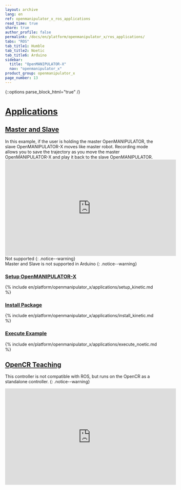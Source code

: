 ```yaml
---
layout: archive
lang: en
ref: openmanipulator_x_ros_applications
read_time: true
share: true
author_profile: false
permalink: /docs/en/platform/openmanipulator_x/ros_applications/
tabs: "ROS"
tab_title1: Humble
tab_title2: Noetic
tab_title6: Arduino
sidebar:
  title: "OpenMANIPULATOR-X"
  nav: "openmanipulator_x"
product_group: openmanipulator_x
page_number: 13
---
```


<style>body {counter-reset: h1 8 !important;}</style>

{::options parse_block_html="true" /}

# [Applications](#applications)

## [Master and Slave](#master-and-slave)

<section data-id="{{ page.tab_title2 }}" class="tab_contents">
In this example, if the user is holding the master OpenMANIPULATOR, the slave OpenMANIPULATOR-X moves like master robot. Recording mode allows you to save the trajectory as you move the master OpenMANIPULATOR-X and play it back to the slave OpenMANIPULATOR.

<iframe width="560" height="315" src="https://www.youtube.com/embed/kTS3Yx75mLo" frameborder="0" allow="accelerometer; autoplay; encrypted-media; gyroscope; picture-in-picture" allowfullscreen></iframe>
</section>

<section data-id="{{ page.tab_title1 }}" class="tab_contents">
Not supported
{: .notice--warning}
</section>

<section data-id="{{ page.tab_title6 }}" class="tab_contents">
Master and Slave is not supported in Arduino
{: .notice--warning}
</section>

### [Setup OpenMANIPULATOR-X](#setup-openmanipulator-x)

<section data-id="{{ page.tab_title2 }}" class="tab_contents">
{% include en/platform/openmanipulator_x/applications/setup_kinetic.md %}
</section>

### [Install Package](#install-package)

<section data-id="{{ page.tab_title2 }}" class="tab_contents">
{% include en/platform/openmanipulator_x/applications/install_kinetic.md %}
</section>

### [Execute Example](#execute-example)

<section data-id="{{ page.tab_title2 }}" class="tab_contents">
{% include en/platform/openmanipulator_x/applications/execute_noetic.md %}
</section>

## [OpenCR Teaching](#opencr-teaching)

This controller is not compatible with ROS, but runs on the OpenCR as a standalone controller.
{: .notice--warning}

<iframe width="560" height="315" src="https://www.youtube.com/embed/t2xUWZYMw8Y" title="YouTube video player" frameborder="0" allow="accelerometer; autoplay; clipboard-write; encrypted-media; gyroscope; picture-in-picture" allowfullscreen></iframe>
